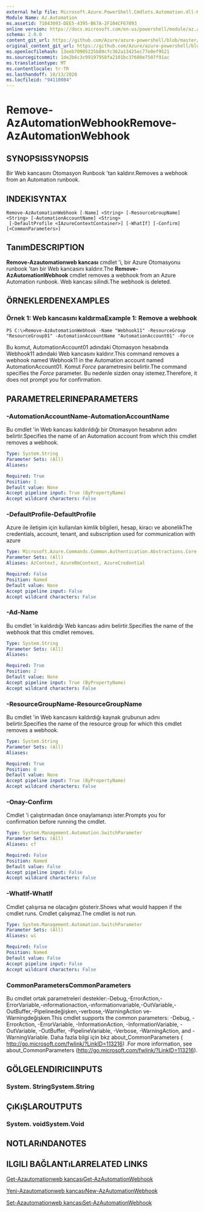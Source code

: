 ```yaml
---
external help file: Microsoft.Azure.PowerShell.Cmdlets.Automation.dll-Help.xml
Module Name: Az.Automation
ms.assetid: 71043093-DEE5-4395-B67A-2F104CF67893
online version: https://docs.microsoft.com/en-us/powershell/module/az.automation/remove-azautomationwebhook
schema: 2.0.0
content_git_url: https://github.com/Azure/azure-powershell/blob/master/src/Automation/Automation/help/Remove-AzAutomationWebhook.md
original_content_git_url: https://github.com/Azure/azure-powershell/blob/master/src/Automation/Automation/help/Remove-AzAutomationWebhook.md
ms.openlocfilehash: 13eeb70905225b89cfc362a13425ec77e0ef9521
ms.sourcegitcommit: 1de2b6c3c99197958fa2101bc37680e7507f91ac
ms.translationtype: MT
ms.contentlocale: tr-TR
ms.lasthandoff: 10/13/2020
ms.locfileid: "94110084"
---
```

# <span data-ttu-id="e898f-101">Remove-AzAutomationWebhook</span><span class="sxs-lookup"><span data-stu-id="e898f-101">Remove-AzAutomationWebhook</span></span>

## <span data-ttu-id="e898f-102">SYNOPSIS</span><span class="sxs-lookup"><span data-stu-id="e898f-102">SYNOPSIS</span></span>
<span data-ttu-id="e898f-103">Bir Web kancasını Otomasyon Runbook 'tan kaldırır.</span><span class="sxs-lookup"><span data-stu-id="e898f-103">Removes a webhook from an Automation runbook.</span></span>

## <span data-ttu-id="e898f-104">INDEKI</span><span class="sxs-lookup"><span data-stu-id="e898f-104">SYNTAX</span></span>

```
Remove-AzAutomationWebhook [-Name] <String> [-ResourceGroupName] <String> [-AutomationAccountName] <String>
 [-DefaultProfile <IAzureContextContainer>] [-WhatIf] [-Confirm] [<CommonParameters>]
```

## <span data-ttu-id="e898f-105">Tanım</span><span class="sxs-lookup"><span data-stu-id="e898f-105">DESCRIPTION</span></span>
<span data-ttu-id="e898f-106">**Remove-Azautomationweb kancası** cmdlet 'i, bir Azure Otomasyonu runbook 'tan bir Web kancasını kaldırır.</span><span class="sxs-lookup"><span data-stu-id="e898f-106">The **Remove-AzAutomationWebhook** cmdlet removes a webhook from an Azure Automation runbook.</span></span>
<span data-ttu-id="e898f-107">Web kancası silindi.</span><span class="sxs-lookup"><span data-stu-id="e898f-107">The webhook is deleted.</span></span>

## <span data-ttu-id="e898f-108">ÖRNEKLERDEN</span><span class="sxs-lookup"><span data-stu-id="e898f-108">EXAMPLES</span></span>

### <span data-ttu-id="e898f-109">Örnek 1: Web kancasını kaldırma</span><span class="sxs-lookup"><span data-stu-id="e898f-109">Example 1: Remove a webhook</span></span>
```
PS C:\>Remove-AzAutomationWebhook -Name "Webhook11" -ResourceGroup "ResourceGroup01" -AutomationAccountName "AutomationAccount01" -Force
```

<span data-ttu-id="e898f-110">Bu komut, AutomationAccount01 adındaki Otomasyon hesabında Webhook11 adındaki Web kancasını kaldırır.</span><span class="sxs-lookup"><span data-stu-id="e898f-110">This command removes a webhook named Webhook11 in the Automation account named AutomationAccount01.</span></span>
<span data-ttu-id="e898f-111">Komut *Force* parametresini belirtir.</span><span class="sxs-lookup"><span data-stu-id="e898f-111">The command specifies the *Force* parameter.</span></span>
<span data-ttu-id="e898f-112">Bu nedenle sizden onay istemez.</span><span class="sxs-lookup"><span data-stu-id="e898f-112">Therefore, it does not prompt you for confirmation.</span></span>

## <span data-ttu-id="e898f-113">PARAMETRELERINE</span><span class="sxs-lookup"><span data-stu-id="e898f-113">PARAMETERS</span></span>

### <span data-ttu-id="e898f-114">-AutomationAccountName</span><span class="sxs-lookup"><span data-stu-id="e898f-114">-AutomationAccountName</span></span>
<span data-ttu-id="e898f-115">Bu cmdlet 'in Web kancası kaldırıldığı bir Otomasyon hesabının adını belirtir.</span><span class="sxs-lookup"><span data-stu-id="e898f-115">Specifies the name of an Automation account from which this cmdlet removes a webhook.</span></span>

```yaml
Type: System.String
Parameter Sets: (All)
Aliases:

Required: True
Position: 1
Default value: None
Accept pipeline input: True (ByPropertyName)
Accept wildcard characters: False
```

### <span data-ttu-id="e898f-116">-DefaultProfile</span><span class="sxs-lookup"><span data-stu-id="e898f-116">-DefaultProfile</span></span>
<span data-ttu-id="e898f-117">Azure ile iletişim için kullanılan kimlik bilgileri, hesap, kiracı ve abonelik</span><span class="sxs-lookup"><span data-stu-id="e898f-117">The credentials, account, tenant, and subscription used for communication with azure</span></span>

```yaml
Type: Microsoft.Azure.Commands.Common.Authentication.Abstractions.Core.IAzureContextContainer
Parameter Sets: (All)
Aliases: AzContext, AzureRmContext, AzureCredential

Required: False
Position: Named
Default value: None
Accept pipeline input: False
Accept wildcard characters: False
```

### <span data-ttu-id="e898f-118">-Ad</span><span class="sxs-lookup"><span data-stu-id="e898f-118">-Name</span></span>
<span data-ttu-id="e898f-119">Bu cmdlet 'in kaldırdığı Web kancası adını belirtir.</span><span class="sxs-lookup"><span data-stu-id="e898f-119">Specifies the name of the webhook that this cmdlet removes.</span></span>

```yaml
Type: System.String
Parameter Sets: (All)
Aliases:

Required: True
Position: 2
Default value: None
Accept pipeline input: True (ByPropertyName)
Accept wildcard characters: False
```

### <span data-ttu-id="e898f-120">-ResourceGroupName</span><span class="sxs-lookup"><span data-stu-id="e898f-120">-ResourceGroupName</span></span>
<span data-ttu-id="e898f-121">Bu cmdlet 'in Web kancasını kaldırdığı kaynak grubunun adını belirtir.</span><span class="sxs-lookup"><span data-stu-id="e898f-121">Specifies the name of the resource group for which this cmdlet removes a webhook.</span></span>

```yaml
Type: System.String
Parameter Sets: (All)
Aliases:

Required: True
Position: 0
Default value: None
Accept pipeline input: True (ByPropertyName)
Accept wildcard characters: False
```

### <span data-ttu-id="e898f-122">-Onay</span><span class="sxs-lookup"><span data-stu-id="e898f-122">-Confirm</span></span>
<span data-ttu-id="e898f-123">Cmdlet 'i çalıştırmadan önce onaylamanızı ister.</span><span class="sxs-lookup"><span data-stu-id="e898f-123">Prompts you for confirmation before running the cmdlet.</span></span>

```yaml
Type: System.Management.Automation.SwitchParameter
Parameter Sets: (All)
Aliases: cf

Required: False
Position: Named
Default value: False
Accept pipeline input: False
Accept wildcard characters: False
```

### <span data-ttu-id="e898f-124">-WhatIf</span><span class="sxs-lookup"><span data-stu-id="e898f-124">-WhatIf</span></span>
<span data-ttu-id="e898f-125">Cmdlet çalışırsa ne olacağını gösterir.</span><span class="sxs-lookup"><span data-stu-id="e898f-125">Shows what would happen if the cmdlet runs.</span></span>
<span data-ttu-id="e898f-126">Cmdlet çalışmaz.</span><span class="sxs-lookup"><span data-stu-id="e898f-126">The cmdlet is not run.</span></span>

```yaml
Type: System.Management.Automation.SwitchParameter
Parameter Sets: (All)
Aliases: wi

Required: False
Position: Named
Default value: False
Accept pipeline input: False
Accept wildcard characters: False
```

### <span data-ttu-id="e898f-127">CommonParameters</span><span class="sxs-lookup"><span data-stu-id="e898f-127">CommonParameters</span></span>
<span data-ttu-id="e898f-128">Bu cmdlet ortak parametreleri destekler:-Debug,-ErrorAction,-ErrorVariable,-ınformationaction,-ınformationvariable,-OutVariable,-OutBuffer,-Pipelinedeğişken,-verbose,-WarningAction ve-Warningdeğişken.</span><span class="sxs-lookup"><span data-stu-id="e898f-128">This cmdlet supports the common parameters: -Debug, -ErrorAction, -ErrorVariable, -InformationAction, -InformationVariable, -OutVariable, -OutBuffer, -PipelineVariable, -Verbose, -WarningAction, and -WarningVariable.</span></span> <span data-ttu-id="e898f-129">Daha fazla bilgi için bkz about_CommonParameters ( http://go.microsoft.com/fwlink/?LinkID=113216) .</span><span class="sxs-lookup"><span data-stu-id="e898f-129">For more information, see about_CommonParameters (http://go.microsoft.com/fwlink/?LinkID=113216).</span></span>

## <span data-ttu-id="e898f-130">GÖLGELENDIRICI</span><span class="sxs-lookup"><span data-stu-id="e898f-130">INPUTS</span></span>

### <span data-ttu-id="e898f-131">System. String</span><span class="sxs-lookup"><span data-stu-id="e898f-131">System.String</span></span>

## <span data-ttu-id="e898f-132">ÇıKıŞLAR</span><span class="sxs-lookup"><span data-stu-id="e898f-132">OUTPUTS</span></span>

### <span data-ttu-id="e898f-133">System. void</span><span class="sxs-lookup"><span data-stu-id="e898f-133">System.Void</span></span>

## <span data-ttu-id="e898f-134">NOTLARıNDA</span><span class="sxs-lookup"><span data-stu-id="e898f-134">NOTES</span></span>

## <span data-ttu-id="e898f-135">ILGILI BAĞLANTıLAR</span><span class="sxs-lookup"><span data-stu-id="e898f-135">RELATED LINKS</span></span>

[<span data-ttu-id="e898f-136">Get-Azautomationweb kancası</span><span class="sxs-lookup"><span data-stu-id="e898f-136">Get-AzAutomationWebhook</span></span>](./Get-AzAutomationWebhook.md)

[<span data-ttu-id="e898f-137">Yeni-Azautomationweb kancası</span><span class="sxs-lookup"><span data-stu-id="e898f-137">New-AzAutomationWebhook</span></span>](./New-AzAutomationWebhook.md)

[<span data-ttu-id="e898f-138">Set-Azautomationweb kancası</span><span class="sxs-lookup"><span data-stu-id="e898f-138">Set-AzAutomationWebhook</span></span>](./Set-AzAutomationWebhook.md)


